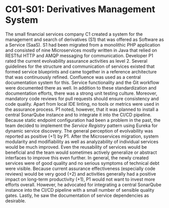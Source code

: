 # C01-S01: Derivatives Management System

The small financial services company C1 created a system for the management and search of derivatives (S1) that was offered as Software as a Service (SaaS). S1 had been migrated from a monolithic PHP application and consisted of nine Microservices mostly written in Java that relied on RESTful HTTP and AMQP messaging for communication. Developer P1 rated the current evolvability assurance activities as level 2. Several guidelines for the structure and communication of services existed that formed service blueprints and came together in a reference architecture that was continuously refined. Confluence was used as a central documentation system for this. Service functionality and the Git workflow were documented there as well. In addition to these standardization and documentation efforts, there was a strong unit testing culture. Moreover, mandatory code reviews for pull requests should ensure consistency and code quality. Apart from local IDE linting, no tools or metrics were used in the assurance process. P1 noted, however, that it was planned to install a central SonarQube instance and to integrate it into the CI/CD pipeline. Because static endpoint configuration had been a problem in the past, the team decided to implement the *Service Registry* pattern using Eureka for dynamic service discovery. The general perception of evolvability was reported as positive (+1) by P1. After the Microservices migration, system modularity and modifiability as well as analyzability of individual services would be much improved. Even the reusability of services would be beneficial and the team would sometimes actively generalize or abstract interfaces to improve this even further. In general, the newly created services were of good quality and no serious symptoms of technical debt were visible. Because current assurance effectiveness (especially code reviews) would be very good (+2) and activities generally had a positive impact on long-term productivity (+1), P1 would not want to invest more efforts overall. However, he advocated for integrating a central SonarQube instance into the CI/CD pipeline with a small number of sensible quality gates. Lastly, he saw the documentation of service dependencies as desirable.